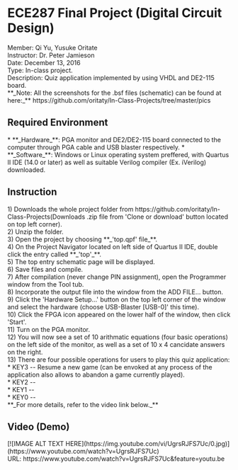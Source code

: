 <h1>ECE287 Final Project (Digital Circuit Design)</h1>
Member: Qi Yu, Yusuke Oritate<br/>
Instructor: Dr. Peter Jamieson<br/>
Date: December 13, 2016<br/>
Type: In-class project. <br/>
Description: Quiz application implemented by using VHDL and DE2-115 board.<br/>
**_Note: All the screenshots for the .bsf files (schematic) can be found at here:_** https://github.com/oritaty/In-Class-Projects/tree/master/pics<br/>
<h2>Required Environment</h2>
* **_Hardware_**: PGA monitor and DE2/DE2-115 board connected to the computer through PGA cable and USB blaster respectively.
* **_Software_**: Windows or Linux operating system preffered, with Quartus II IDE (14.0 or later) as well as suitable Verilog compiler (Ex. iVerilog) downloaded.<br/>

<h2>Instruction</h2>
1) Downloads the whole project folder from https://github.com/oritaty/In-Class-Projects(Downloads .zip file from 'Clone or download' button located on top left corner).<br/>
2) Unzip the folder.<br/>
3) Open the project by choosing **_'top.qpf' file_**.<br/>
4) On the Project Navigator located on left side of Quartus II IDE, double click the entry called **_'top'_**.<br/>
5) The top entry schematic page will be displayed.<br/>
6) Save files and compile.<br/>
7) After compilation (never change PIN assignment), open the Programmer window from the Tool tub.<br/>
8) Incorporate the output file into the window from the ADD FILE... button. <br/>
9) Click the 'Hardware Setup...' button on the top left corner of the window and select the hardware (choose USB-Blaster [USB-0]' this time).<br/>
10) Click the FPGA icon appeared on the lower half of the window, then click 'Start'.<br/>
11) Turn on the PGA monitor.<br/>
12) You will now see a set of 10 arithmatic equations (four basic operations) on the left side of the monitor, as well as a set of 10 x 4 cancidate answers on the right.<br/>
13) There are four possible operations for users to play this quiz application:<br/>
* KEY3 -- Resume a new game (can be envoked at any process of the application also allows to abandon a game currently played).<br/>
* KEY2 -- <br/>
* KEY1 -- <br/>
* KEY0 -- <br/>
**_For more details, refer to the video link below._**<br/>

<h2>Video (Demo)</h2>
[![IMAGE ALT TEXT HERE](https://img.youtube.com/vi/UgrsRJFS7Uc/0.jpg)](https://www.youtube.com/watch?v=UgrsRJFS7Uc)<br/>
URL: https://www.youtube.com/watch?v=UgrsRJFS7Uc&feature=youtu.be<br/>
